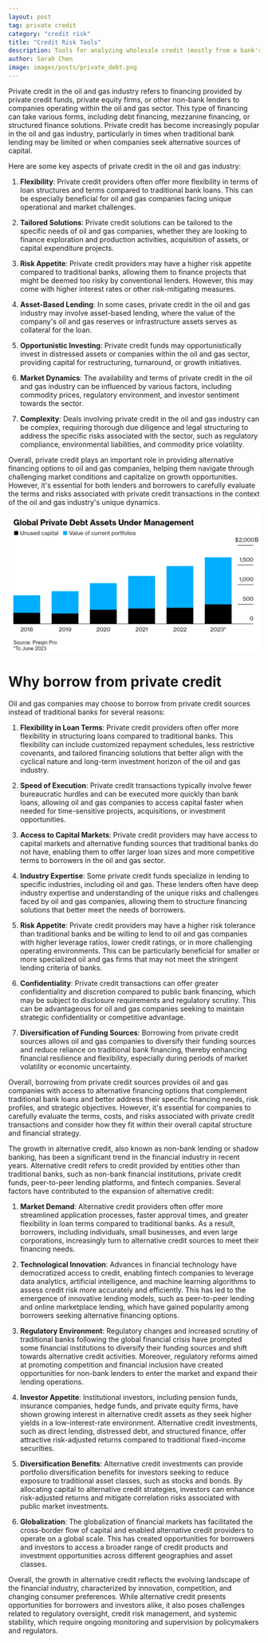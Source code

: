 ```yaml
---
layout: post
tag: private credit
category: "credit risk"
title: "Credit Risk Tools"
description: Tools for analyzing wholesale credit (mostly from a bank's perspective)
author: Sarah Chen
image: images/posts/private_debt.png
---
```



Private credit in the oil and gas industry refers to financing provided by private credit funds, private equity firms, or other non-bank lenders to companies operating within the oil and gas sector. This type of financing can take various forms, including debt financing, mezzanine financing, or structured finance solutions. Private credit has become increasingly popular in the oil and gas industry, particularly in times when traditional bank lending may be limited or when companies seek alternative sources of capital.

Here are some key aspects of private credit in the oil and gas industry:

1. **Flexibility**: Private credit providers often offer more flexibility in terms of loan structures and terms compared to traditional bank loans. This can be especially beneficial for oil and gas companies facing unique operational and market challenges.

2. **Tailored Solutions**: Private credit solutions can be tailored to the specific needs of oil and gas companies, whether they are looking to finance exploration and production activities, acquisition of assets, or capital expenditure projects.

3. **Risk Appetite**: Private credit providers may have a higher risk appetite compared to traditional banks, allowing them to finance projects that might be deemed too risky by conventional lenders. However, this may come with higher interest rates or other risk-mitigating measures.

4. **Asset-Based Lending**: In some cases, private credit in the oil and gas industry may involve asset-based lending, where the value of the company's oil and gas reserves or infrastructure assets serves as collateral for the loan.

5. **Opportunistic Investing**: Private credit funds may opportunistically invest in distressed assets or companies within the oil and gas sector, providing capital for restructuring, turnaround, or growth initiatives.

6. **Market Dynamics**: The availability and terms of private credit in the oil and gas industry can be influenced by various factors, including commodity prices, regulatory environment, and investor sentiment towards the sector.

7. **Complexity**: Deals involving private credit in the oil and gas industry can be complex, requiring thorough due diligence and legal structuring to address the specific risks associated with the sector, such as regulatory compliance, environmental liabilities, and commodity price volatility.

Overall, private credit plays an important role in providing alternative financing options to oil and gas companies, helping them navigate through challenging market conditions and capitalize on growth opportunities. However, it's essential for both lenders and borrowers to carefully evaluate the terms and risks associated with private credit transactions in the context of the oil and gas industry's unique dynamics.

![private debt](../images/posts/private_debt.PNG)

# Why borrow from private credit
Oil and gas companies may choose to borrow from private credit sources instead of traditional banks for several reasons:

1. **Flexibility in Loan Terms**: Private credit providers often offer more flexibility in structuring loans compared to traditional banks. This flexibility can include customized repayment schedules, less restrictive covenants, and tailored financing solutions that better align with the cyclical nature and long-term investment horizon of the oil and gas industry.

2. **Speed of Execution**: Private credit transactions typically involve fewer bureaucratic hurdles and can be executed more quickly than bank loans, allowing oil and gas companies to access capital faster when needed for time-sensitive projects, acquisitions, or investment opportunities.

3. **Access to Capital Markets**: Private credit providers may have access to capital markets and alternative funding sources that traditional banks do not have, enabling them to offer larger loan sizes and more competitive terms to borrowers in the oil and gas sector.

4. **Industry Expertise**: Some private credit funds specialize in lending to specific industries, including oil and gas. These lenders often have deep industry expertise and understanding of the unique risks and challenges faced by oil and gas companies, allowing them to structure financing solutions that better meet the needs of borrowers.

5. **Risk Appetite**: Private credit providers may have a higher risk tolerance than traditional banks and be willing to lend to oil and gas companies with higher leverage ratios, lower credit ratings, or in more challenging operating environments. This can be particularly beneficial for smaller or more specialized oil and gas firms that may not meet the stringent lending criteria of banks.

6. **Confidentiality**: Private credit transactions can offer greater confidentiality and discretion compared to public bank financing, which may be subject to disclosure requirements and regulatory scrutiny. This can be advantageous for oil and gas companies seeking to maintain strategic confidentiality or competitive advantage.

7. **Diversification of Funding Sources**: Borrowing from private credit sources allows oil and gas companies to diversify their funding sources and reduce reliance on traditional bank financing, thereby enhancing financial resilience and flexibility, especially during periods of market volatility or economic uncertainty.

Overall, borrowing from private credit sources provides oil and gas companies with access to alternative financing options that complement traditional bank loans and better address their specific financing needs, risk profiles, and strategic objectives. However, it's essential for companies to carefully evaluate the terms, costs, and risks associated with private credit transactions and consider how they fit within their overall capital structure and financial strategy.
<!--  -->
The growth in alternative credit, also known as non-bank lending or shadow banking, has been a significant trend in the financial industry in recent years. Alternative credit refers to credit provided by entities other than traditional banks, such as non-bank financial institutions, private credit funds, peer-to-peer lending platforms, and fintech companies. Several factors have contributed to the expansion of alternative credit:

1. **Market Demand**: Alternative credit providers often offer more streamlined application processes, faster approval times, and greater flexibility in loan terms compared to traditional banks. As a result, borrowers, including individuals, small businesses, and even large corporations, increasingly turn to alternative credit sources to meet their financing needs.

2. **Technological Innovation**: Advances in financial technology have democratized access to credit, enabling fintech companies to leverage data analytics, artificial intelligence, and machine learning algorithms to assess credit risk more accurately and efficiently. This has led to the emergence of innovative lending models, such as peer-to-peer lending and online marketplace lending, which have gained popularity among borrowers seeking alternative financing options.

3. **Regulatory Environment**: Regulatory changes and increased scrutiny of traditional banks following the global financial crisis have prompted some financial institutions to diversify their funding sources and shift towards alternative credit activities. Moreover, regulatory reforms aimed at promoting competition and financial inclusion have created opportunities for non-bank lenders to enter the market and expand their lending operations.

4. **Investor Appetite**: Institutional investors, including pension funds, insurance companies, hedge funds, and private equity firms, have shown growing interest in alternative credit assets as they seek higher yields in a low-interest-rate environment. Alternative credit investments, such as direct lending, distressed debt, and structured finance, offer attractive risk-adjusted returns compared to traditional fixed-income securities.

5. **Diversification Benefits**: Alternative credit investments can provide portfolio diversification benefits for investors seeking to reduce exposure to traditional asset classes, such as stocks and bonds. By allocating capital to alternative credit strategies, investors can enhance risk-adjusted returns and mitigate correlation risks associated with public market investments.

6. **Globalization**: The globalization of financial markets has facilitated the cross-border flow of capital and enabled alternative credit providers to operate on a global scale. This has created opportunities for borrowers and investors to access a broader range of credit products and investment opportunities across different geographies and asset classes.

Overall, the growth in alternative credit reflects the evolving landscape of the financial industry, characterized by innovation, competition, and changing consumer preferences. While alternative credit presents opportunities for borrowers and investors alike, it also poses challenges related to regulatory oversight, credit risk management, and systemic stability, which require ongoing monitoring and supervision by policymakers and regulators.